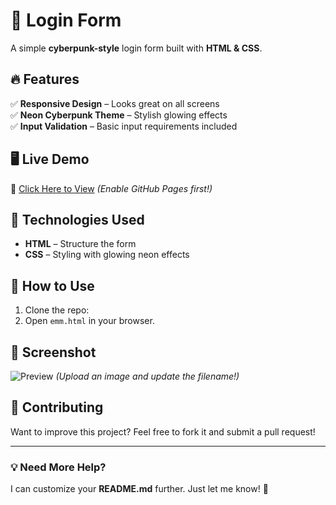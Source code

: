 # 🚀 Login Form

A simple **cyberpunk-style** login form built with **HTML & CSS**.

## 🔥 Features
✅ **Responsive Design** – Looks great on all screens  
✅ **Neon Cyberpunk Theme** – Stylish glowing effects  
✅ **Input Validation** – Basic input requirements included  

## 🖥️ Live Demo
🔗 [Click Here to View](https://liutad.github.io/login-from/emm.html) *(Enable GitHub Pages first!)*

## 📂 Technologies Used
- **HTML** – Structure the form  
- **CSS** – Styling with glowing neon effects  

## 🎯 How to Use
1. Clone the repo:  
2. Open `emm.html` in your browser.  

## 📌 Screenshot  
![Preview](screenshot.png) *(Upload an image and update the filename!)*  

## 🤝 Contributing  
Want to improve this project? Feel free to fork it and submit a pull request!  

---

### **💡 Need More Help?**
I can customize your **README.md** further. Just let me know! 🚀
